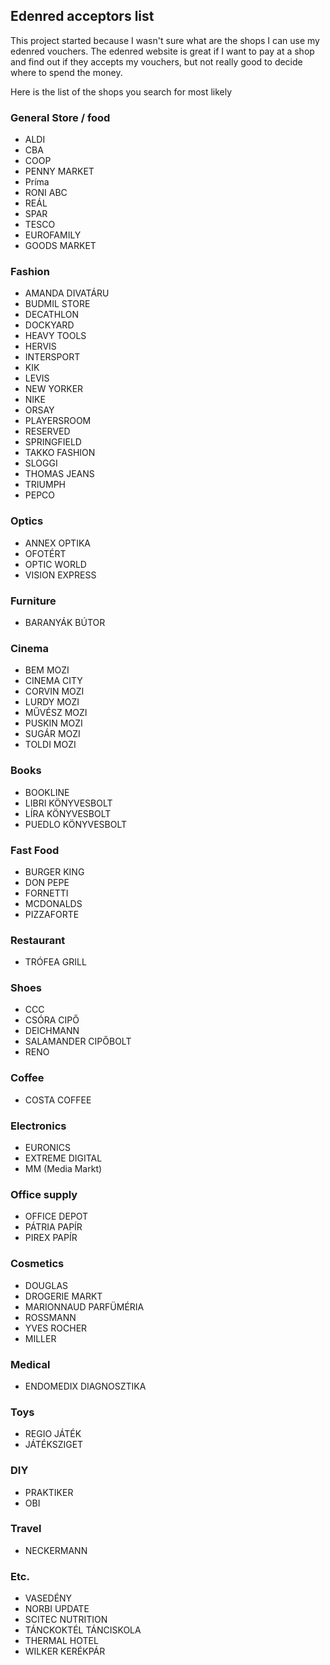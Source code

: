## Edenred acceptors list

This project started because I wasn't sure what are the shops I can use my edenred vouchers.
The edenred website is great if I want to pay at a shop and find out if they accepts my vouchers, but not really good to decide where to spend the money.

Here is the list of the shops you search for most likely

### General Store / food
- ALDI
- CBA
- COOP
- PENNY MARKET
- Príma
- RONI ABC
- REÁL
- SPAR
- TESCO
- EUROFAMILY
- GOODS MARKET

### Fashion
- AMANDA DIVATÁRU
- BUDMIL STORE
- DECATHLON
- DOCKYARD
- HEAVY TOOLS
- HERVIS
- INTERSPORT
- KIK
- LEVIS
- NEW YORKER
- NIKE
- ORSAY
- PLAYERSROOM
- RESERVED
- SPRINGFIELD
- TAKKO FASHION
- SLOGGI
- THOMAS JEANS
- TRIUMPH
- PEPCO

### Optics
- ANNEX OPTIKA
- OFOTÉRT
- OPTIC WORLD
- VISION EXPRESS

### Furniture
- BARANYÁK BÚTOR

### Cinema
- BEM MOZI
- CINEMA CITY
- CORVIN MOZI
- LURDY MOZI
- MŰVÉSZ MOZI
- PUSKIN MOZI
- SUGÁR MOZI
- TOLDI MOZI

### Books
- BOOKLINE
- LIBRI KÖNYVESBOLT
- LÍRA KÖNYVESBOLT
- PUEDLO KÖNYVESBOLT

### Fast Food
- BURGER KING
- DON PEPE
- FORNETTI
- MCDONALDS
- PIZZAFORTE

### Restaurant
- TRÓFEA GRILL

### Shoes
- CCC
- CSÓRA CIPŐ
- DEICHMANN
- SALAMANDER CIPŐBOLT
- RENO

### Coffee
- COSTA COFFEE

### Electronics
- EURONICS
- EXTREME DIGITAL
- MM (Media Markt)

### Office supply
- OFFICE DEPOT
- PÁTRIA PAPÍR
- PIREX PAPÍR

### Cosmetics
- DOUGLAS
- DROGERIE MARKT
- MARIONNAUD PARFÜMÉRIA
- ROSSMANN
- YVES ROCHER
- MILLER

### Medical
- ENDOMEDIX DIAGNOSZTIKA

### Toys
- REGIO JÁTÉK
- JÁTÉKSZIGET

### DIY
- PRAKTIKER
- OBI

### Travel
- NECKERMANN

### Etc.
- VASEDÉNY
- NORBI UPDATE
- SCITEC NUTRITION
- TÁNCKOKTÉL TÁNCISKOLA
- THERMAL HOTEL
- WILKER KERÉKPÁR